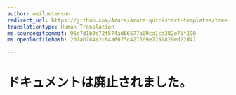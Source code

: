 ```yaml
---
author: neilpeterson
redirect_url: https://github.com/Azure/azure-quickstart-templates/tree/master/windows-server-containers-preview
translationtype: Human Translation
ms.sourcegitcommit: 96c7d1b9e72f574ad66577a09ca1cd382e75f290
ms.openlocfilehash: 207ab784e2c64a6075c427509e7269820ed22d47

---
```


# ドキュメントは廃止されました。


<!--HONumber=Jun16_HO4-->


